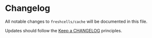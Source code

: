 # Changelog

All notable changes to `freshcells/cache` will be documented in this file.

Updates should follow the [Keep a CHANGELOG](http://keepachangelog.com/) principles.

